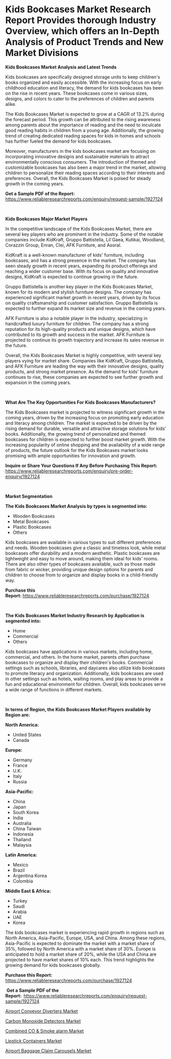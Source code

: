 <p><h1>Kids Bookcases Market Research Report Provides thorough Industry Overview, which offers an In-Depth Analysis of Product Trends and New Market Divisions</h1></p><p><strong>Kids Bookcases Market Analysis and Latest Trends</strong></p>
<p><p>Kids bookcases are specifically designed storage units to keep children's books organized and easily accessible. With the increasing focus on early childhood education and literacy, the demand for kids bookcases has been on the rise in recent years. These bookcases come in various sizes, designs, and colors to cater to the preferences of children and parents alike.</p><p>The Kids Bookcases Market is expected to grow at a CAGR of 13.2% during the forecast period. This growth can be attributed to the rising awareness among parents about the importance of reading and the need to inculcate good reading habits in children from a young age. Additionally, the growing trend of creating dedicated reading spaces for kids in homes and schools has further fueled the demand for kids bookcases.</p><p>Moreover, manufacturers in the kids bookcases market are focusing on incorporating innovative designs and sustainable materials to attract environmentally conscious consumers. The introduction of themed and customizable bookcases has also been a major trend in the market, allowing children to personalize their reading spaces according to their interests and preferences. Overall, the Kids Bookcases Market is poised for steady growth in the coming years.</p></p>
<p><strong>Get a Sample PDF of the Report:&nbsp;</strong> <a href="https://www.reliableresearchreports.com/enquiry/request-sample/1927124">https://www.reliableresearchreports.com/enquiry/request-sample/1927124</a></p>
<p>&nbsp;</p>
<p><strong>Kids Bookcases Major Market Players</strong></p>
<p><p>In the competitive landscape of the Kids Bookcases Market, there are several key players who are prominent in the industry. Some of the notable companies include KidKraft, Gruppo Battistella, Lil`Gaea, Kutikai, Woodland, Corazzin Group, Enran, Clei, AFK Furniture, and Asoral.</p><p>KidKraft is a well-known manufacturer of kids' furniture, including bookcases, and has a strong presence in the market. The company has seen steady growth in recent years, expanding its product offerings and reaching a wider customer base. With its focus on quality and innovative designs, KidKraft is expected to continue growing in the future.</p><p>Gruppo Battistella is another key player in the Kids Bookcases Market, known for its modern and stylish furniture designs. The company has experienced significant market growth in recent years, driven by its focus on quality craftsmanship and customer satisfaction. Gruppo Battistella is expected to further expand its market size and revenue in the coming years.</p><p>AFK Furniture is also a notable player in the industry, specializing in handcrafted luxury furniture for children. The company has a strong reputation for its high-quality products and unique designs, which have contributed to its growth and success in the market. AFK Furniture is projected to continue its growth trajectory and increase its sales revenue in the future.</p><p>Overall, the Kids Bookcases Market is highly competitive, with several key players vying for market share. Companies like KidKraft, Gruppo Battistella, and AFK Furniture are leading the way with their innovative designs, quality products, and strong market presence. As the demand for kids' furniture continues to rise, these companies are expected to see further growth and expansion in the coming years.</p></p>
<p>&nbsp;</p>
<p><strong>What Are The Key Opportunities For Kids Bookcases Manufacturers?</strong></p>
<p><p>The Kids Bookcases market is projected to witness significant growth in the coming years, driven by the increasing focus on promoting early education and literacy among children. The market is expected to be driven by the rising demand for durable, versatile and attractive storage solutions for kids' books. Additionally, the growing trend of personalized and themed bookcases for children is expected to further boost market growth. With the increasing popularity of online shopping and the availability of a wide range of products, the future outlook for the Kids Bookcases market looks promising with ample opportunities for innovation and growth.</p></p>
<p><strong>Inquire or Share Your Questions If Any Before Purchasing This Report:</strong> <a href="https://www.reliableresearchreports.com/enquiry/pre-order-enquiry/1927124">https://www.reliableresearchreports.com/enquiry/pre-order-enquiry/1927124</a></p>
<p>&nbsp;</p>
<p><strong>Market Segmentation</strong></p>
<p><strong>The Kids Bookcases Market Analysis by types is segmented into:</strong></p>
<p><ul><li>Wooden Bookcases</li><li>Metal Bookcases</li><li>Plastic Bookcases</li><li>Others</li></ul></p>
<p><p>Kids bookcases are available in various types to suit different preferences and needs. Wooden bookcases give a classic and timeless look, while metal bookcases offer durability and a modern aesthetic. Plastic bookcases are lightweight and easy to move around, making them ideal for kids' rooms. There are also other types of bookcases available, such as those made from fabric or wicker, providing unique design options for parents and children to choose from to organize and display books in a child-friendly way.</p></p>
<p><strong>Purchase this Report:&nbsp;</strong><a href="https://www.reliableresearchreports.com/purchase/1927124">https://www.reliableresearchreports.com/purchase/1927124</a></p>
<p>&nbsp;</p>
<p><strong>The Kids Bookcases Market Industry Research by Application is segmented into:</strong></p>
<p><ul><li>Home</li><li>Commercial</li><li>Others</li></ul></p>
<p><p>Kids bookcases have applications in various markets, including home, commercial, and others. In the home market, parents often purchase bookcases to organize and display their children's books. Commercial settings such as schools, libraries, and daycares also utilize kids bookcases to promote literacy and organization. Additionally, kids bookcases are used in other settings such as hotels, waiting rooms, and play areas to provide a fun and educational environment for children. Overall, kids bookcases serve a wide range of functions in different markets.</p></p>
<p>&nbsp;</p>
<p><strong>In terms of Region, the Kids Bookcases Market Players available by Region are:</strong></p>
<p>
    <p> <strong> North America: </strong>
        <ul>
            <li>United States</li>
            <li>Canada</li>
        </ul>
        </p> 
    <p> <strong> Europe: </strong>
        <ul>
            <li>Germany</li>
            <li>France</li>
            <li>U.K.</li>
            <li>Italy</li>
            <li>Russia</li>
        </ul>
        </p> 
    <p> <strong> Asia-Pacific: </strong>
        <ul>
            <li>China</li>
            <li>Japan</li>
            <li>South Korea</li>
            <li>India</li>
            <li>Australia</li>
            <li>China Taiwan</li>
            <li>Indonesia</li>
            <li>Thailand</li>
            <li>Malaysia</li>
        </ul>
        </p> 
    <p> <strong> Latin America: </strong>
        <ul>
            <li>Mexico</li>
            <li>Brazil</li>
            <li>Argentina Korea</li>
            <li>Colombia</li>
        </ul>
        </p> 
    <p> <strong> Middle East & Africa: </strong>
        <ul>
            <li>Turkey</li>
            <li>Saudi</li>
            <li>Arabia</li>
            <li>UAE</li>
            <li>Korea</li>
        </ul>
    </p>
    </p>
<p><p>The kids bookcases market is experiencing rapid growth in regions such as North America, Asia-Pacific, Europe, USA, and China. Among these regions, Asia-Pacific is expected to dominate the market with a market share of 35%, followed by North America with a market share of 30%. Europe is anticipated to hold a market share of 20%, while the USA and China are projected to have market shares of 10% each. This trend highlights the growing demand for kids bookcases globally.</p></p>
<p><strong>Purchase this Report: </strong><a href="https://www.reliableresearchreports.com/purchase/1927124">https://www.reliableresearchreports.com/purchase/1927124</a></p>
<p>&nbsp;<strong>Get a Sample PDF of the Report:&nbsp;&nbsp;</strong><a href="https://www.reliableresearchreports.com/enquiry/request-sample/1927124">https://www.reliableresearchreports.com/enquiry/request-sample/1927124</a></p>
<p><strong></strong></p>
<p><p><a href="https://scarlet-rocket-c63.notion.site/Airport-Conveyor-Diverters-Market-Size-Reflecting-a-Forecast-Till-2031-Market-By-Type-By-Applicati-94e0fdcfba944283b752ccb92a24e713">Airport Conveyor Diverters Market</a></p><p><a href="https://github.com/eeaveuhhh/Market-Research-Report-List-1/blob/main/carbon-monoxide-detectors-market.md">Carbon Monoxide Detectors Market</a></p><p><a href="https://github.com/brentleyjimmiealvaradoz4l1rea/Market-Research-Report-List-1/blob/main/combined-co-smoke-alarm-market.md">Combined CO & Smoke alarm Market</a></p><p><a href="https://view.publitas.com/reportprime-1/lipstick-containers-market-size-growing-and-forecasted-for-period-from-2024-2031-and-provides-complete-market-analysis-of-this-market/">Lipstick Containers Market</a></p><p><a href="https://zircon-bluebell-299.notion.site/Airport-Baggage-Claim-Carousels-Market-Research-Report-The-Key-To-Successful-Business-Strategy-Fore-2a46e65002764a7f8c797cf336710880">Airport Baggage Claim Carousels Market</a></p></p>